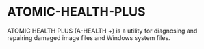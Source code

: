 # ATOMIC-HEALTH-PLUS
ATOMIC HEALTH PLUS (A-HEALTH +) is a utility for diagnosing and repairing damaged image files and Windows system files.
